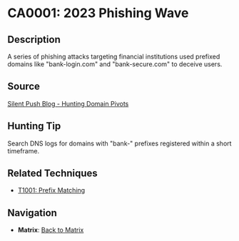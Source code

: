 # CA0001: 2023 Phishing Wave

## Description
A series of phishing attacks targeting financial institutions used prefixed domains like "bank-login.com" and "bank-secure.com" to deceive users.

## Source
[Silent Push Blog - Hunting Domain Pivots](https://silentpush.io/blog/hunting-domain-pivots)

## Hunting Tip
Search DNS logs for domains with "bank-" prefixes registered within a short timeframe.

## Related Techniques
- [T1001: Prefix Matching](../techniques/T1001.md)

## Navigation
- **Matrix**: [Back to Matrix](../matrix.md)
